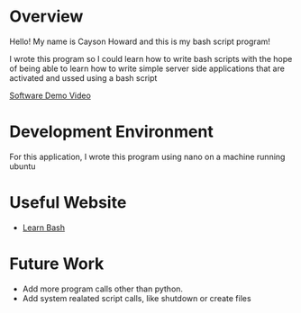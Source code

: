 # Overview

Hello! My name is Cayson Howard and this is my bash script program!

I wrote this program so I could learn how to write bash scripts with the hope of being
able to learn how to write simple server side applications that are activated and ussed using a
bash script

[Software Demo Video](https://youtu.be/t7Jv_FjYRJA)

# Development Environment

For this application, I wrote this program using nano on a machine running ubuntu

# Useful Website

- [Learn Bash](https://www.codecademy.com/learn/bash-scripting)

# Future Work

- Add more program calls other than python.
- Add system realated script calls, like shutdown or create files
